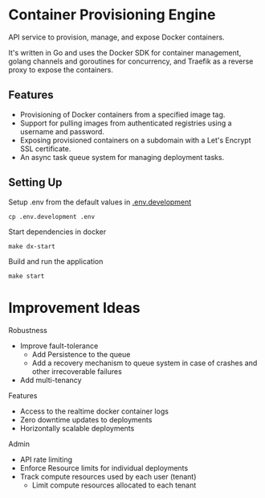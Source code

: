 # Container Provisioning Engine

API service to provision, manage, and expose Docker containers.

It's written in Go and uses the Docker SDK for container management, golang channels and goroutines for concurrency, and Traefik as a reverse proxy to expose the containers.

## Features

- Provisioning of Docker containers from a specified image tag.
- Support for pulling images from authenticated registries using a username and password.
- Exposing provisioned containers on a subdomain with a Let's Encrypt SSL certificate.
- An async task queue system for managing deployment tasks.

## Setting Up

Setup .env from the default values in [.env.development](.env.development)

```
cp .env.development .env
```

Start dependencies in docker

```
make dx-start
```

Build and run the application

```
make start
```

# Improvement Ideas

Robustness
- Improve fault-tolerance
  - Add Persistence to the queue
  - Add a recovery mechanism to queue system in case of crashes and other irrecoverable failures
- Add multi-tenancy

Features
- Access to the realtime docker container logs
- Zero downtime updates to deployments
- Horizontally scalable deployments

Admin
- API rate limiting
- Enforce Resource limits for individual deployments
- Track compute resources used by each user (tenant)
  - Limit compute resources allocated to each tenant
